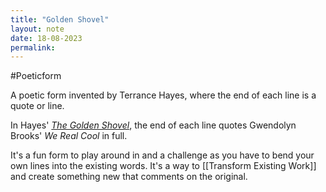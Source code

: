 ```yaml
---
title: "Golden Shovel"
layout: note
date: 18-08-2023
permalink:
---
```


#Poeticform 

A poetic form invented by Terrance Hayes, where the end of each line is a quote or line. 

In Hayes' *[The Golden Shovel](https://www.poetryfoundation.org/poems/55678/the-Golden-shovel)*, the end of each line quotes Gwendolyn Brooks' *We Real Cool* in full. 

It's a fun form to play around in and a challenge as you have to bend your own lines into the existing words. It's a way to [[Transform Existing Work]] and create something new that comments on the original. 
